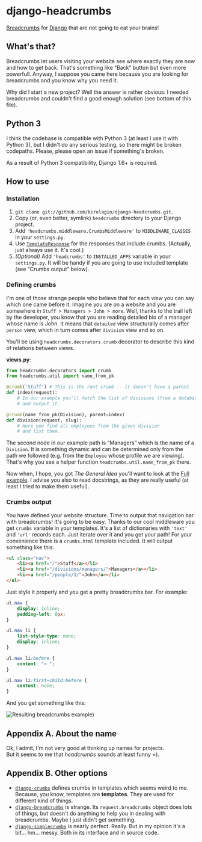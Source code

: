 django-headcrumbs
==================

[Breadcrumbs][breadcrumbs] for [Django][django] that are not going to eat your brains!


What's that?
-------------

Breadcrumbs let users visiting your website see where exactly they are now
and how to get back. That's something like “Back” button but
even more powerfull. Anyway, I suppose you came here because you are
looking for breadcrumbs and you know why you need it.

Why did I start a new project? Well the answer is rather obvious:
I needed breadcrumbs and couldn't find a good enough solution
(see bottom of this file).


Python 3
---------

I think the codebase is compatible with Python 3 (at least I use it with Python 3),
but I didn't do any serious testing, so there might be broken codepaths. Please,
please open an issue if something's broken.

As a result of Python 3 compatibility, Django 1.6+ is required.


How to use
-----------

### Installation ###
1. `git clone git://github.com/kirelagin/django-headcrumbs.git`.
2. Copy (or, even better, symlink) `headcrumbs` directory to your Django project.
3. Add `'headcrumbs.middleware.CrumbsMiddleware'` to `MIDDLEWARE_CLASSES`
   in your `settings.py`.
4. Use [`TemplateResponse`][template-response] for the responses
   that include crumbs. (Actually, just always use it. It's cool.)
5. _(Optional)_ Add `'headcrumbs'` to `INSTALLED_APPS` variable in your
  `settings.py`. It will be handy if you are going to use included template
  (see “Crumbs output” below).

### Defining crumbs ###
I'm one of those strange people who believe that for each _view_ you can say
which one came before it. Imagine you are on a website and you are somewhere
in `Stuff > Managers > John > more`. Well, thanks to the trail left by
the developer, you know that you are reading detailed bio of a manager
whose name is John. It means that `detailed` view structurally comes after
`person` view, which in turn comes after `division` view and so on.

You'll be using `headcrumbs.decorators.crumb` decorator to describe this kind
of relations between views.

**views.py**:

```python
from headcrumbs.decorators import crumb
from headcrumbs.util import name_from_pk

@crumb('Stuff') # This is the root crumb -- it doesn't have a parent
def index(request):
    # In our example you'll fetch the list of divisions (from a database)
    # and output it.

@crumb(name_from_pk(Division), parent=index)
def division(request, slug):
    # Here you find all employees from the given division
    # and list them.
```

The second node in our example path is “Managers” which is the name
of a `Division`. It is something dynamic and can be determined only from
the path we followed (e.g. from the `Employee` whose profile we are viewing).
That's why you see a helper function `headcrumbs.util.name_from_pk` there.

Now when, I hope, you got _The General Idea_ you'll want to look at the
[Full example](http://github.com/kirelagin/django-headcrumbs/wiki/Full-example).
I advise you also to read docstrings, as they are
really useful (at least I tried to make them useful).

### Crumbs output ###
You have defined your website structure. Time to output
that navigation bar with breadcrumbs! It's going to be easy.
Thanks to our cool middleware you get `crumbs` variable in your templates.
It's a list of dictionaries with `'text'` and `'url'` records each. Just
iterate over it and you get your path! For your convenience there is a
`crumbs.html` template included. It will output something like this:

```html
<ul class="nav">
    <li><a href="/">Stuff</a></li>
    <li><a href="/divisions/managers/">Managers</a></li>
    <li><a href="/people/3/">John</a></li>
</ul>
```

Just style it properly and you get a pretty breadcrumbs bar. For example:

```css
ul.nav {
    display: inline;
    padding-left: 0px;
}

ul.nav li {
    list-style-type: none;
    display: inline;
}

ul.nav li:before {
    content: "> ";
}

ul.nav li:first-child:before {
    content: none;
}
```

And you get something like this:

![Resulting breadcrumbs example](https://raw.githubusercontent.com/kirelagin/django-headcrumbs/gh-pages/bar.png))


Appendix A. About the name
---------------------------

Ok, I admit, I'm not very good at thinking up  names for projects.  
But it seems to me that *headcrumbs* sounds at least funny =).

Appendix B. Other options
--------------------------

*   [`django-crumbs`][3] defines crumbs in templates which seems weird to me.
    Because, you know, templates are **templates**. They are used for different
    kind of things.
*   [`django-breadcrumbs`][4] is strange. Its `request.breadcrumbs` object does lots of things,
    but doesn't do anything to help you in dealing with breadcrumbs. Maybe I just didn't get
    something.
*   [`django-simplecrumbs`][5] is nearly perfect. Really. But in my opinion it's a bit… hm…
    messy. Both in its interface and in source code.

[breadcrumbs]:          https://en.wikipedia.org/wiki/Breadcrumb_%28navigation%29
[django]:               https://www.djangoproject.com/
[template-response]:    https://docs.djangoproject.com/en/dev/ref/template-response/
[3]:                    https://code.google.com/p/django-crumbs/
[4]:                    https://github.com/chronossc/django-breadcrumbs/
[5]:                    https://bitbucket.org/anti_social/django-simplecrumbs
